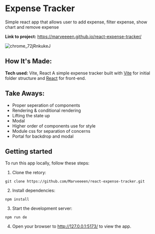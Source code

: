 # Expense Tracker
Simple react app that allows user to add expense, filter expense, show chart and remove expense

**Link to project:** https://marveeeen.github.io/react-expense-tracker/

![chrome_72jRnkukeJ](https://user-images.githubusercontent.com/97417405/216807035-52822ac1-e035-4c62-9b6f-55ad52f74a29.gif)


## How It's Made:

**Tech used:** Vite, React
A simple expense tracker built with [Vite](https://github.com/vitejs/vite) for initial folder structure and [React](https://github.com/facebook/react) for front-end. 

## Take Aways:

- Proper seperation of components
- Rendering & conditional rendering
- Lifting the state up
- Modal
- Higher order of components use for style
- Module css for separation of concerns
- Portal for backdrop and modal

## Getting started
To run this app locally, follow these steps:
1. Clone the retory:
  ```
  git clone https://github.com/Marveeeen/react-expense-tracker.git
  ```
2. Install dependencies:
  ```
  npm install
  ```
3. Start the development server:
  ```
  npm run de
  ```
4. Open your browser to http://127.0.0.1:5173/ to view the app.
